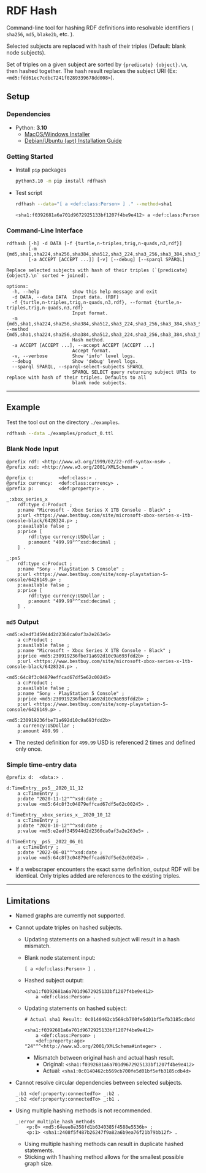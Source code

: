 # RDF Hash

Command-line tool for hashing RDF definitions into resolvable identifiers ( `sha256`, `md5`, `blake2b`, etc. ).

Selected subjects are replaced with hash of their triples (Default: blank node subjects).

Set of triples on a given subject are sorted by `{predicate} {object}.\n`, then hashed together. The hash result replaces the subject URI (Ex: `<md5:fdd61ec7cdbc7241f0289339678dd008>`).

## Setup

### Dependencies

- Python: **3.10**
    - [MacOS/Windows Installer](https://www.python.org/downloads/)
    - [Debian/Ubuntu (`apt`) Installation Guide](docs/apt_install.md)

### Getting Started

- Install `pip` packages

    ```bash
    python3.10 -m pip install rdfhash
    ```

- Test script

    ```bash
    rdfhash --data="[ a <def:class:Person> ] ." --method=sha1
    ```

    ```bash
    <sha1:f0392681a6a701d9672925133bf1207f4be9e412> a <def:class:Person> .
    ```

### Command-Line Interface

```
rdfhash [-h] -d DATA [-f {turtle,n-triples,trig,n-quads,n3,rdf}]
        [-m {md5,sha1,sha224,sha256,sha384,sha512,sha3_224,sha3_256,sha3_384,sha3_512,blake2b,blake2s}]
        [-a ACCEPT [ACCEPT ...]] [-v] [--debug] [--sparql SPARQL]

Replace selected subjects with hash of their triples (`{predicate} {object}.\n` sorted + joined).

options:
  -h, --help            show this help message and exit
  -d DATA, --data DATA  Input data. (RDF)
  -f {turtle,n-triples,trig,n-quads,n3,rdf}, --format {turtle,n-triples,trig,n-quads,n3,rdf}
                        Input format.
  -m {md5,sha1,sha224,sha256,sha384,sha512,sha3_224,sha3_256,sha3_384,sha3_512,blake2b,blake2s}, --method {md5,sha1,sha224,sha256,sha384,sha512,sha3_224,sha3_256,sha3_384,sha3_512,blake2b,blake2s}
                        Hash method.
  -a ACCEPT [ACCEPT ...], --accept ACCEPT [ACCEPT ...]
                        Accept format.
  -v, --verbose         Show 'info' level logs.
  --debug               Show 'debug' level logs.
  --sparql SPARQL, --sparql-select-subjects SPARQL
                        SPARQL SELECT query returning subject URIs to replace with hash of their triples. Defaults to all
                        blank node subjects.
```

---

## Example

Test the tool out on the directory `./examples`.

```bash
rdfhash --data ./examples/product_0.ttl
```

### Blank Node Input

```text/turtle
@prefix rdf: <http://www.w3.org/1999/02/22-rdf-syntax-ns#> .
@prefix xsd: <http://www.w3.org/2001/XMLSchema#> .

@prefix c:         <def:class:> .
@prefix currency:  <def:class:currency> .
@prefix p:         <def:property:> .

_:xbox_series_x
    rdf:type c:Product ;
    p:name "Microsoft - Xbox Series X 1TB Console - Black" ;
    p:url <https://www.bestbuy.com/site/microsoft-xbox-series-x-1tb-console-black/6428324.p> ;
    p:available false ;
    p:price [
        rdf:type currency:USDollar ;
        p:amount "499.99"^^xsd:decimal ;
    ] .

_:ps5
    rdf:type c:Product ;
    p:name "Sony - PlayStation 5 Console" ;
    p:url <https://www.bestbuy.com/site/sony-playstation-5-console/6426149.p> ;
    p:available false ;
    p:price [
        rdf:type currency:USDollar ;
        p:amount "499.99"^^xsd:decimal ;
    ] .
```

### `md5` Output

```text/turtle
<md5:e2edf345944d2d2360ca0af3a2e263e5>
    a c:Product ;
    p:available false ;
    p:name "Microsoft - Xbox Series X 1TB Console - Black" ;
    p:price <md5:230919236fbe71a692d10c9a693fdd2b> ;
    p:url <https://www.bestbuy.com/site/microsoft-xbox-series-x-1tb-console-black/6428324.p> .

<md5:64c8f3c04879effcad67df5e62c00245>
    a c:Product ;
    p:available false ;
    p:name "Sony - PlayStation 5 Console" ;
    p:price <md5:230919236fbe71a692d10c9a693fdd2b> ;
    p:url <https://www.bestbuy.com/site/sony-playstation-5-console/6426149.p> .

<md5:230919236fbe71a692d10c9a693fdd2b>
    a currency:USDollar ;
    p:amount 499.99 .
```

- The nested definition for `499.99` USD is referenced 2 times and defined only once.

### Simple time-entry data

```text/turtle
@prefix d:  <data:> .

d:TimeEntry__ps5__2020_11_12
    a c:TimeEntry ;
    p:date "2020-11-12"^^xsd:date ;
    p:value <md5:64c8f3c04879effcad67df5e62c00245> .

d:TimeEntry__xbox_series_x__2020_10_12
    a c:TimeEntry ;
    p:date "2020-10-12"^^xsd:date ;
    p:value <md5:e2edf345944d2d2360ca0af3a2e263e5> .

d:TimeEntry__ps5__2022_06_01
    a c:TimeEntry ;
    p:date "2022-06-01"^^xsd:date ;
    p:value <md5:64c8f3c04879effcad67df5e62c00245> .
```

- If a webscraper encounters the exact same definition, output RDF will be identical. Only triples added are references to the existing triples.

---

## Limitations

- Named graphs are currently not supported.
- Cannot update triples on hashed subjects.
  - Updating statements on a hashed subject will result in a hash mismatch.
  - Blank node statement input:

    ```text/turtle
    [ a <def:class:Person> ] .
    ```

  - Hashed subject output:

    ```text/turtle
    <sha1:f0392681a6a701d9672925133bf1207f4be9e412>
        a <def:class:Person> .
    ```

  - Updating statements on hashed subject:

    ```text/turtle
    # Actual sha1 Result: 0c0140462cb569cb700fe5d01bf5efb3185cdb4d

    <sha1:f0392681a6a701d9672925133bf1207f4be9e412>
        a <def:class:Person> ;
        <def:property:age> "24"^^<http://www.w3.org/2001/XMLSchema#integer> .
    ```

    - Mismatch between original hash and actual hash result.
      - Original: `<sha1:f0392681a6a701d9672925133bf1207f4be9e412>`
      - Actual: `<sha1:0c0140462cb569cb700fe5d01bf5efb3185cdb4d>`

- Cannot resolve circular dependencies between selected subjects.

    ```text/turtle
    _:b1 <def:property:connectedTo> _:b2 .
    _:b2 <def:property:connectedTo> _:b1 .
    ```

- Using multiple hashing methods is not recommended.

    ```text/turtle
    _:error_multiple_hash_methods
        <p:0> <md5:64eee8e358fd1b6340385f4588e5536b> ;
        <p:1> <sha1:2408f5f487b26247f9a82a6b9ea76f21b79bb12f> .
    ```

    - Using multiple hashing methods can result in duplicate hashed statements. 
    - Sticking with 1 hashing method allows for the smallest possible graph size.
